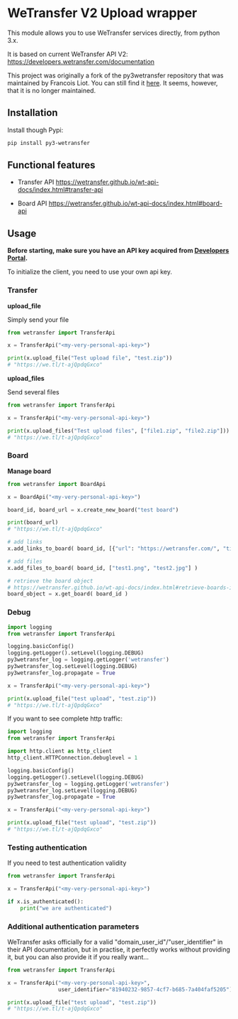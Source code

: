 # WeTransfer V2 Upload wrapper

This module allows you to use WeTransfer services directly, from python 3.x.

It is based on current WeTransfer API V2: https://developers.wetransfer.com/documentation

This project was originally a fork of the py3wetransfer repository that was maintained by Francois Liot. You can still find it [here](https://github.com/fliot/py3wetransfer). It seems, however, that it is no longer maintained.

## Installation

Install though Pypi:
```sh
pip install py3-wetransfer
```

## Functional features
  - Transfer API
https://wetransfer.github.io/wt-api-docs/index.html#transfer-api

  - Board API
https://wetransfer.github.io/wt-api-docs/index.html#board-api

## Usage
**Before starting, make sure you have an API key acquired from [Developers Portal](https://developers.wetransfer.com/).**

To initialize the client, you need to use your own api key. 

### Transfer

**upload_file**

Simply send your file
```python
from wetransfer import TransferApi

x = TransferApi("<my-very-personal-api-key>")

print(x.upload_file("Test upload file", "test.zip"))
# "https://we.tl/t-ajQpdqGxco"
```

**upload_files**

Send several files
```python
from wetransfer import TransferApi

x = TransferApi("<my-very-personal-api-key>")

print(x.upload_files("Test upload files", ["file1.zip", "file2.zip"]))
# "https://we.tl/t-ajQpdqGxco"
```

### Board

**Manage board**

```python
from wetransfer import BoardApi

x = BoardApi("<my-very-personal-api-key>")

board_id, board_url = x.create_new_board("test board")

print(board_url)
# "https://we.tl/t-ajQpdqGxco"

# add links
x.add_links_to_board( board_id, [{"url": "https://wetransfer.com/", "title": "WeTransfer"}] )

# add files
x.add_files_to_board( board_id, ["test1.png", "test2.jpg"] )

# retrieve the board object 
# https://wetransfer.github.io/wt-api-docs/index.html#retrieve-boards-information
board_object = x.get_board( board_id )
```

### Debug
```python
import logging
from wetransfer import TransferApi

logging.basicConfig()
logging.getLogger().setLevel(logging.DEBUG)
py3wetransfer_log = logging.getLogger('wetransfer')
py3wetransfer_log.setLevel(logging.DEBUG)
py3wetransfer_log.propagate = True

x = TransferApi("<my-very-personal-api-key>")

print(x.upload_file("test upload", "test.zip"))
# "https://we.tl/t-ajQpdqGxco"
```

If you want to see complete http traffic:

```python
import logging
from wetransfer import TransferApi

import http.client as http_client
http_client.HTTPConnection.debuglevel = 1

logging.basicConfig()
logging.getLogger().setLevel(logging.DEBUG)
py3wetransfer_log = logging.getLogger('wetransfer')
py3wetransfer_log.setLevel(logging.DEBUG)
py3wetransfer_log.propagate = True

x = TransferApi("<my-very-personal-api-key>")

print(x.upload_file("test upload", "test.zip"))
# "https://we.tl/t-ajQpdqGxco"
```

### Testing authentication

If you need to test authentication validity

```python
from wetransfer import TransferApi

x = TransferApi("<my-very-personal-api-key>")

if x.is_authenticated():
    print("we are authenticated")
```

### Additional authentication parameters

WeTransfer asks officially for a valid "domain_user_id"/"user_identifier" in their API documentation, but in practise, it perfectly works without providing it, but you can also provide it if you really want...

```python
from wetransfer import TransferApi

x = TransferApi("<my-very-personal-api-key>", 
                user_identifier="81940232-9857-4cf7-b685-7a404faf5205")

print(x.upload_file("test upload", "test.zip"))
# "https://we.tl/t-ajQpdqGxco"
```
